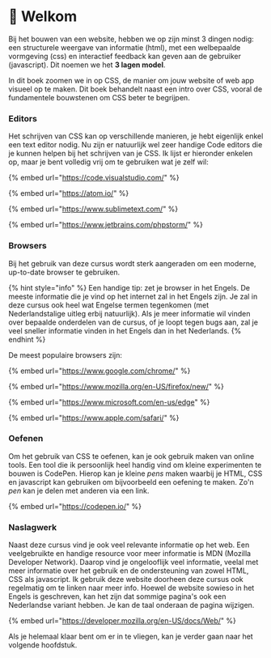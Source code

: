 # 👋 Welkom

Bij het bouwen van een website, hebben we op zijn minst 3 dingen nodig: een structurele weergave van informatie \(html\), met een welbepaalde vormgeving \(css\) en interactief feedback kan geven aan de gebruiker \(javascript\). Dit noemen we het **3 lagen model**.

In dit boek zoomen we in op CSS, de manier om jouw website of web app visueel op te maken. Dit boek behandelt naast een intro over CSS, vooral de fundamentele bouwstenen om CSS beter te begrijpen.

### Editors

Het schrijven van CSS kan op verschillende manieren, je hebt eigenlijk enkel een text editor nodig. Nu zijn er natuurlijk wel zeer handige Code editors die je kunnen helpen bij het schrijven van je CSS. Ik lijst er hieronder enkelen op, maar je bent volledig vrij om te gebruiken wat je zelf wil:

{% embed url="https://code.visualstudio.com/" %}

{% embed url="https://atom.io/" %}

{% embed url="https://www.sublimetext.com/" %}

{% embed url="https://www.jetbrains.com/phpstorm/" %}

### Browsers

Bij het gebruik van deze cursus wordt sterk aangeraden om een moderne, up-to-date browser te gebruiken.

{% hint style="info" %}
Een handige tip: zet je browser in het Engels. De meeste informatie die je vind op het internet zal in het Engels zijn. Je zal in deze cursus ook heel wat Engelse termen tegenkomen \(met Nederlandstalige uitleg erbij natuurlijk\). Als je meer informatie wil vinden over bepaalde onderdelen van de cursus, of je loopt tegen bugs aan, zal je veel sneller informatie vinden in het Engels dan in het Nederlands.
{% endhint %}

De meest populaire browsers zijn:

{% embed url="https://www.google.com/chrome/" %}

{% embed url="https://www.mozilla.org/en-US/firefox/new/" %}

{% embed url="https://www.microsoft.com/en-us/edge" %}

{% embed url="https://www.apple.com/safari/" %}



### Oefenen

Om het gebruik van CSS te oefenen, kan je ook gebruik maken van online tools. Een tool die ik persoonlijk heel handig vind om kleine experimenten te bouwen is CodePen. Hierop kan je kleine _pens_ maken waarbij je HTML, CSS en javascript kan gebruiken om bijvoorbeeld een oefening te maken. Zo'n _pen_ kan je delen met anderen via een link.

{% embed url="https://codepen.io/" %}

### Naslagwerk

Naast deze cursus vind je ook veel relevante informatie op het web. Een veelgebruikte en handige resource voor meer informatie is MDN \(Mozilla Developer Network\). Daarop vind je ongelooflijk veel informatie, veelal met meer informatie over het gebruik en de ondersteuning van zowel HTML, CSS als javascript. Ik gebruik deze website doorheen deze cursus ook regelmatig om te linken naar meer info. Hoewel de website sowieso in het Engels is geschreven, kan het zijn dat sommige pagina's ook een Nederlandse variant hebben. Je kan de taal onderaan de pagina wijzigen.

{% embed url="https://developer.mozilla.org/en-US/docs/Web/" %}

Als je helemaal klaar bent om er in te vliegen, kan je verder gaan naar het volgende hoofdstuk.
